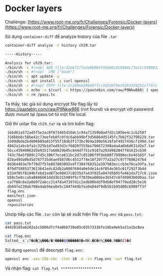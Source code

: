 # Docker layers

Challenge: [https://www.root-me.org/fr/Challenges/Forensic/Docker-layers](https://www.root-me.org/fr/Challenges/Forensic/Docker-layers)

Sử dụng `container-diff` để analyze history của file `.tar`

```bash
container-diff analyze -t history ch29.tar

-----History-----

Analysis for ch29.tar:
-/bin/sh -c #(nop) ADD file:d2abf27fe2e8b0b5f4da68c018560c73e11c53098329246e3e6fe176698ef941 in /
-/bin/sh -c #(nop)  CMD ["bash"]
-/bin/sh -c apt update -y
-/bin/sh -c apt install -y curl openssl
-/bin/sh -c #(nop) COPY file:2ca89eb39686ffcc3d2d87bbc9293559252cff471f80c2ed5d024b214f9a6fa3 in /
-/bin/sh -c echo -n $(curl -s https://pastebin.com/raw/P9Nkw866) | openssl enc -aes-256-cbc -iter 10 -pass pass:$(cat /pass.txt) -out flag.enc
-/bin/sh -c rm /pass.tx
```

Ta thấy, tác giả sử dụng encrypt file flag lấy từ https://pastebin.com/raw/P9Nkw866 (not found) và encrypt với password được mount tại /pass.txt từ một file local.

Giờ thì untar file `ch29.tar` ra và tìm kiếm flag:

```bash
 1bbd61a572ad5f5e2ac0f073465d10dc1c94a71359b0adfd2c105be4c1cb2507
 316bbb8c58be42c73eefeb8fc0fdc6abb99bf3d5686dd5145fc7bb2f32790229.tar
 3309d6da2bd696689a815f55f18db3f173bc9b9a180e5616faf4927436cf199d.tar
 4942a1abcbfa1c325b1d7ed93d3cf6020f555be706672308a4a4a6b6d631d2e7.tar
 5bcc45940862d5b93517a60629b05c844df751c9187a293d982047f01615cb30
 743c70a5f809c27d5c396f7ece611bc2d7c85186f9fdeb68f70986ec6e4d165f.tar
 82ba49da0bd5d767f35d4ae9507d6c4552f74e10f29777a2a27c97778962476d
 8d364403e7bf70d7f57e807803892edf7304760352a397983ecccb3e76ca39fa.tar
 8f0d75885373613641edc42db2a0007684a0e5de14c6f854e365c61f292f3b4d
 b324f85f8104bfebd1ed873e90437c0235d7a43f025a047d5695fe461da717c6.json
 b58c5e8ccaba8886661ddd3b315989f5cf7839ea06bbe36547c6f49993b0d0aa.tar
 ca7f60c6e2a66972abcc3147da47397d1c2edb80bddf0db8ef94770ed28c5e16
 db04fe239ab708e4ab56ea0e5c1047449b7ea9e04df9db5b1b95d00c6980ff3f
 flag.enc
 manifest.json
 openssl
 repositories
```

Unzip tiếp các file `.tar` còn lại sẽ xuất hiện file `flag.enc` và `pass.txt`:

```bash
cat pass.txt
d4428185a6202a1c5806d7cf4a0bb738a05c03573316fe18ba4eb5a21a1bc8ea
```

```bash
cat flag.enc
Salted__s`;?�d�q���/�!����$@�����8�=NK:�E�n%���.N��02)�d
```

Sử dụng `openssl` để descrypt `flag.enc`:

```bash
openssl enc -aes-256-cbc -iter 10 -d -in flag.enc -out flag.txt
```

Và nhận flag: `cat flag.txt *******************`
